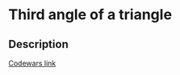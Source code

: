 # Third angle of a triangle
## Description
[Codewars link](https://www.codewars.com/kata/5a023c426975981341000014)